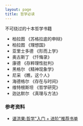 ```yaml
---
layout: page
title: 哲学必读
---
```

不可绕过的十本哲学书籍  
- 柏拉图 《苏格拉底的申辩》
- 柏拉图 《理想国》
- 亚里士多德 《形而上学》
- 奥古斯丁 《忏悔录》
- 康德 《存粹理性批判》
- 黑格尔 《精神现象学》
- 尼采 《瞧，这个人》
- 海德格尔 《存在与时间》
- 维特根斯坦 《哲学研究》
- 迦达默尔 《真理与方法》
  
### 参考资料
- [谌洪果:哲学"入门 + 进阶"推荐书单](https://mp.weixin.qq.com/s/1kfzi3PL_afwVDISLM-Fuw)
